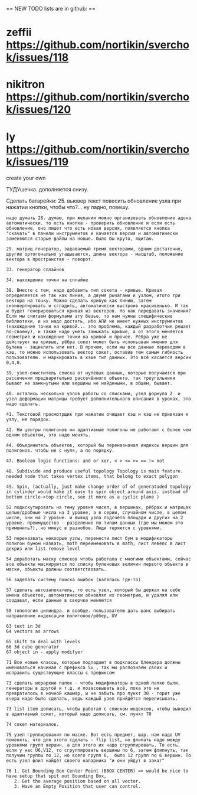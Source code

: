 
== NEW TODO lists are in github: ==

# zeffii https://github.com/nortikin/sverchok/issues/118
# nikitron https://github.com/nortikin/sverchok/issues/120
# ly https://github.com/nortikin/sverchok/issues/119

create your own





ТУДУшечка.
дополняется снизу.

Сделать батарейки:
    25. вьювер текст повесить обновление узла при нажатии кнопки, чтобы что?... ну ладно, повешу.
    
    надо думать 28. думаю, при желании можно организовать обновление адона автоматически. то есть кнопка - проверить обновление и если есть обновление, оно пишет что есть новая версия, появляется кнопка "скачать" в панели инструментов и качается версия и автоматически заменяются старые файлы на новые. было бы круто, ящитаю. 

    29. матриц генератор, задаваемый тремя векторами, одним достаточно, другие ортогонально угадываются, длина вектора - масщтаб, положение вектора в пространстве - поворот.

    33. генератор сплайнов

    34. нахождение точки на сплайне

    38. Вместе с тем, надо добавить тип сокета - кривые. Кривая определяется не так как линия, а двумя рычагами и узлом, итого три вектора на точку. Можно сделать кривую как линию, затем сконвертировать и сгладить, автоматически выстроив красивенько. И так и будет генерироваться кривая из векторов. Но как передавать значения? Если мы считаем формулами эту безье, то нам нужны специфические библиотеки, и их надо достать, ибо АПИ не имеет нужных инструментов (нахождение точки на кривой... это проблема, каждый разработчик решает по-своему), и также надо уметь замыкать кривые, а от этого меняется геометрия и нахождение точки на кривой и прочее. Рёбра уже не действуют на кривые, рёбра сокет может быть испольован именно для булена - зациклить или нет. В прочем, если мы все данные переводим в кэш, то можно использовать вектор сокет, оставив тем самым гибкость пользователю. и маркировать в кэше тип данных. Это всё касается версии 0,4,0. 

    39. узел-очиститель списка от нулевых данных, которые получаются при рассечении предварительно рассечённого объекта, так треугольники бывают не замкнутыми или вершины не найдеными, в общем, бывает.
    
    40. остались несколько узлов работы со списками, узел формула 2  и узел деформации матрицы требует дополнительного описания в уроках, это надо сделать.
    
    41. Текстовой просмотрщик при нажатии очищает кэш и кэш не привязан к узлу, не порядок.

    42. Ни центры полигонов ни адаптивные полигоны не работают с более чем одним объектом, это надо менять.

    44. Объединитель объектов, который бы переназначал индексы вершин для полигонов. чтобы не с нуля, а по порядку.

    47. Boolean logic functions: and or xor, < > <= >= == != not

    48. Subdivide and produce useful topology Topology is main feature. needed node that takes vertex items, that belong to exact polygon

    49. Spin, (actually, just make change order of of generataded topology in cylinder would make it easy to spin object around axis. instead of bottom circle->top circle, see it more as a cyclic plane )

    52 подискутировать на тему уровня чисел, в вершинах, рёбрах и матрицах целые/дробные числа на 3 уровне, а в серии, случайном числе, в целом числе, они на 2 уровне. и вывод узла подсчёта площади и других на 2 уровне. преимущество - разделение по типам данных (где мы можем это применить?), но минус в разнобое. Люди теряются с уровнями.

    53 переназвать некоорые узлы, перенести лист бум в модификаторы  полигон бумом назвать, moth переименовать в math, лист левелс в лист декриз или list remove level

    54 доработать маску списков чтобы работала с многими объектами, сейчас все объекты маскируются по списку буленовых величин первого объекта в маске, объекты должны соответствовать.

    56 заделать систему поиска ошибок (валялась где-то)

    57 сделать автозапекатель, то есть узел, который бы держал на себе имена объектов, автоматически обновлял их геометрию, и удалял или создавал, если данные в сверчке меняются
    
    58 топология цилиндра. и вообще. пользователю дать шанс выбирать направление индексации полигонов/рёбер, UV

    63 text in 3d
    64 vectors as arrows

    65 shift to deal with levels
    66 3d cube generator
    67 object in - apply modifyer

    71 Все новые классы, которые подпадают в подклассы блендера должны именоваться начиная с префикса Sv_, так мы распознаем своих и исправить существующие классы с префиксом

    73 сделать иерархию папок - чтобы модификаторы в одной папке были, генераторы в другой и т.д. и позасовывать всё, пока это не превратилось в ночной кашмар, и не забыть про пункт 30 - горит уже вчера надо было сделать, ведь каждый узел прийдётся переписывать.

    73 list item дописать, чтобы работал с списком индексов, чтобы выводил в адаптивный сокет, который надо дописать, см. пункт 70

    74 сокет материалов.

    75 узел группирования по маске. Вот есть предмет, шар. нам надо UV поменять. что для этого сделать - flip list, но флипать надо между уровнями групп вершин. а для этого их надо сгруппировать. То есть, если у нас U6,V12, то сгруппировать вершины по 6, затем флипнуть, так получим группы по 12, но всего групп 6,  было 12 групп по 6 вершин. То есть узел флип найдёт своего напарника "и они уйдут в закат"

    76 1. Get Bounding Box Center Point (BBOX CENTER) => would be nice to have setup that spit out Bounding Box,
       2. Get the average position based on all vector.
       3. Have an Empty Position that user can control.




